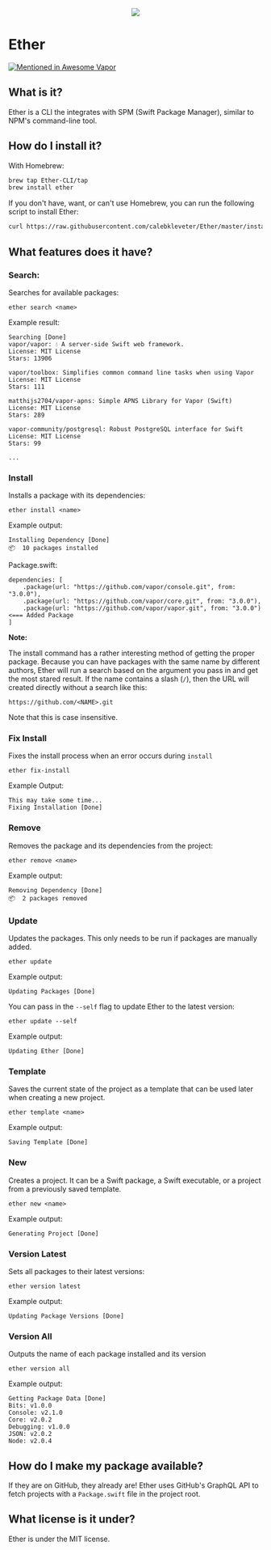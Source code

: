 <p align="center">
  <a href="https://github.com/calebkleveter/Ether/blob/master/assets/ether.png?raw=true">
    <img src="https://github.com/calebkleveter/Ether/blob/master/assets/ether.png?raw=true" />
  </a>
</p>

# Ether

[![Mentioned in Awesome Vapor](https://awesome.re/mentioned-badge.svg)](https://github.com/Cellane/awesome-vapor)

## What is it?

Ether is a CLI the integrates with SPM (Swift Package Manager), similar to NPM's command-line tool.


## How do I install it?

With Homebrew:

```bash
brew tap Ether-CLI/tap
brew install ether
```

If you don't have, want, or can't use Homebrew, you can run the following script to install Ether:

```bash
curl https://raw.githubusercontent.com/calebkleveter/Ether/master/install.sh | bash
```

## What features does it have?

### Search:

Searches for available packages:

    ether search <name>
    
Example result:

```
Searching [Done]
vapor/vapor: 💧 A server-side Swift web framework.
License: MIT License
Stars: 13906

vapor/toolbox: Simplifies common command line tasks when using Vapor
License: MIT License
Stars: 111

matthijs2704/vapor-apns: Simple APNS Library for Vapor (Swift)
License: MIT License
Stars: 289

vapor-community/postgresql: Robust PostgreSQL interface for Swift
License: MIT License
Stars: 99

...    
```

### Install

Installs a package with its dependencies:

    ether install <name>

Example output:

```
Installing Dependency [Done]
📦  10 packages installed
```

Package.swift:

```
dependencies: [
    .package(url: "https://github.com/vapor/console.git", from: "3.0.0"),
    .package(url: "https://github.com/vapor/core.git", from: "3.0.0"),
    .package(url: "https://github.com/vapor/vapor.git", from: "3.0.0") <=== Added Package
]
```

**Note:**

The install command has a rather interesting method of getting the proper package. Because you can have packages with the same name by different authors, Ether will run a search based on the argument you pass in and get the most stared result. If the name contains a slash (`/`), then the URL will created directly without a search like this:

    https://github.com/<NAME>.git

Note that this is case insensitive.

### Fix Install

Fixes the install process when an error occurs during `install`

    ether fix-install

Example Output:

```
This may take some time...
Fixing Installation [Done]
```

### Remove

Removes the package and its dependencies from the project:

    ether remove <name>
 
Example output:

```
Removing Dependency [Done]
📦  2 packages removed
```

### Update

Updates the packages. This only needs to be run if packages are manually added.

    ether update

Example output:

    Updating Packages [Done]

You can pass in the `--self` flag to update Ether to the latest version:

    ether update --self

Example output:

    Updating Ether [Done]

### Template

Saves the current state of the project as a template that can be used later when creating a new project.

    ether template <name>

Example output:

    Saving Template [Done]

### New

Creates a project. It can be a Swift package, a Swift executable, or a project from  a previously saved template.

    ether new <name>

Example output:

    Generating Project [Done]

### Version Latest

Sets all packages to their latest versions:

    ether version latest

Example output:

    Updating Package Versions [Done]

### Version All

Outputs the name of each package installed and its version

    ether version all

Example output:

```
Getting Package Data [Done]
Bits: v1.0.0
Console: v2.1.0
Core: v2.0.2
Debugging: v1.0.0
JSON: v2.0.2
Node: v2.0.4
```

## How do I make my package available?

If they are on GitHub, they already are! Ether uses GitHub's GraphQL API to fetch projects with a `Package.swift` file in the project root.

## What license is it under?

Ether is under the MIT license.

